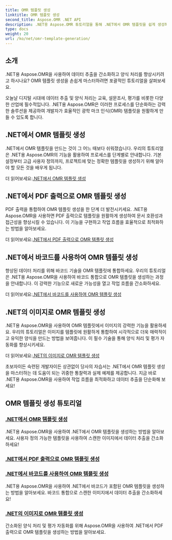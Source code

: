 ```yaml
---
title: OMR 템플릿 생성
linktitle: OMR 템플릿 생성
second_title: Aspose.OMR .NET API
description: .NET용 Aspose.OMR 튜토리얼을 통해 .NET에서 OMR 템플릿을 쉽게 생성하는 방법을 알아보세요. 지금 데이터 추출을 단순화하고 양식 처리를 간소화하세요!
type: docs
weight: 20
url: /ko/net/omr-template-generation/
---
```

## 소개
.NET용 Aspose.OMR을 사용하여 데이터 추출을 간소화하고 양식 처리를 향상시키려고 하시나요? OMR 템플릿 생성을 손쉽게 마스터하려면 포괄적인 튜토리얼을 살펴보세요.

오늘날 디지털 시대에 데이터 추출 및 양식 처리는 교육, 설문조사, 평가를 비롯한 다양한 산업에 필수적입니다. .NET용 Aspose.OMR은 이러한 프로세스를 단순화하는 강력한 솔루션을 제공하여 개발자가 효율적인 광학 마크 인식(OMR) 템플릿을 원활하게 만들 수 있도록 합니다.

## .NET에서 OMR 템플릿 생성

.NET에서 OMR 템플릿을 만드는 것이 그 어느 때보다 쉬워졌습니다. 우리의 튜토리얼은 .NET용 Aspose.OMR의 기능을 활용하여 프로세스를 단계별로 안내합니다. 기본 설정부터 고급 사용자 정의까지, 프로젝트에 맞는 정확한 템플릿을 생성하기 위해 알아야 할 모든 것을 배우게 됩니다.

 더 읽어보세요:[.NET에서 OMR 템플릿 생성](./generate-omr-templates/)

## .NET에서 PDF 출력으로 OMR 템플릿 생성

PDF 출력을 통합하여 OMR 템플릿 생성을 한 단계 더 발전시키세요. .NET용 Aspose.OMR을 사용하면 PDF 출력으로 템플릿을 원활하게 생성하여 문서 호환성과 접근성을 향상시킬 수 있습니다. 이 기능을 구현하고 작업 흐름을 효율적으로 최적화하는 방법을 알아보세요.

 더 읽어보세요:[.NET에서 PDF 출력으로 OMR 템플릿 생성](./generate-omr-templates-pdf/)

## .NET에서 바코드를 사용하여 OMR 템플릿 생성

향상된 데이터 처리를 위해 바코드 기술을 OMR 템플릿에 통합하세요. 우리의 튜토리얼은 .NET용 Aspose.OMR을 사용하여 바코드 통합으로 OMR 템플릿을 생성하는 과정을 안내합니다. 이 강력한 기능으로 새로운 가능성을 열고 작업 흐름을 간소화하세요.

 더 읽어보세요:[.NET에서 바코드를 사용하여 OMR 템플릿 생성](./generate-omr-templates-barcode/)

## .NET의 이미지로 OMR 템플릿 생성

.NET용 Aspose.OMR을 사용하여 OMR 템플릿에서 이미지의 강력한 기능을 활용하세요. 우리의 튜토리얼은 이미지를 템플릿에 원활하게 통합하여 시각적으로 더욱 매력적이고 유익한 양식을 만드는 방법을 보여줍니다. 이 필수 기술을 통해 양식 처리 및 평가 자동화를 향상시키세요.

 더 읽어보세요:[.NET의 이미지로 OMR 템플릿 생성](./generate-omr-templates-images/)

초보자이든 숙련된 개발자이든 상관없이 당사의 자습서는 .NET에서 OMR 템플릿 생성을 마스터하는 데 도움이 되는 귀중한 통찰력과 실제 예제를 제공합니다. 지금 바로 .NET용 Aspose.OMR을 사용하여 작업 흐름을 최적화하고 데이터 추출을 단순화해 보세요!
## OMR 템플릿 생성 튜토리얼
### [.NET에서 OMR 템플릿 생성](./generate-omr-templates/)
.NET용 Aspose.OMR을 사용하여 .NET에서 OMR 템플릿을 생성하는 방법을 알아보세요. 사용자 정의 가능한 템플릿을 사용하여 스캔한 이미지에서 데이터 추출을 간소화하세요!
### [.NET에서 PDF 출력으로 OMR 템플릿 생성](./generate-omr-templates-pdf/)
### [.NET에서 바코드를 사용하여 OMR 템플릿 생성](./generate-omr-templates-barcode/)
.NET용 Aspose.OMR을 사용하여 .NET에서 바코드가 포함된 OMR 템플릿을 생성하는 방법을 알아보세요. 바코드 통합으로 스캔한 이미지에서 데이터 추출을 간소화하세요!
### [.NET의 이미지로 OMR 템플릿 생성](./generate-omr-templates-images/)
간소화된 양식 처리 및 평가 자동화를 위해 Aspose.OMR을 사용하여 .NET에서 PDF 출력으로 OMR 템플릿을 생성하는 방법을 알아보세요.